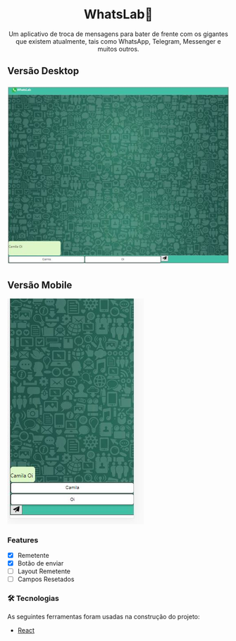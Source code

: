 <h1 align="center">WhatsLab💬</h1> 

<p align="center">Um aplicativo de troca de mensagens para bater de frente com os gigantes que existem atualmente, tais como WhatsApp, Telegram, Messenger e muitos outros.</p> 

<h2>Versão Desktop</h2>
<img src="./images/WhatsLab Desktop.JPG"/>

<h2>Versão Mobile</h2>
<img src="./images/WhatsLab Mobile.JPG"/>

### Features

- [x] Remetente 
- [x] Botão de enviar
- [ ] Layout Remetente
- [ ] Campos Resetados

### 🛠 Tecnologias

As seguintes ferramentas foram usadas na construção do projeto:

- [React](https://pt-br.reactjs.org/)